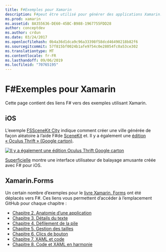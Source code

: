 ```yaml
---
title: F#Exemples pour Xamarin
description: F#peut être utilisé pour générer des applications Xamarin. Ce document contient des liens vers divers projets d’application Xamarin iOS, Mac et Xamarin. Forms F#écrits dans.
ms.prod: xamarin
ms.assetid: 8A355636-DE60-45BC-B988-1967755FDD28
author: conceptdev
ms.author: crdun
ms.date: 03/24/2017
ms.openlocfilehash: 0b4a36d1dca9c96a33398f58dcd46490218b82f6
ms.sourcegitcommit: 57f815bf0024b1afe9754c0e28054fc0a53ce302
ms.translationtype: MT
ms.contentlocale: fr-FR
ms.lasthandoff: 09/06/2019
ms.locfileid: "70765195"
---
```

# <a name="f-samples-for-xamarin"></a>F#Exemples pour Xamarin

Cette page contient des liens F# vers des exemples utilisant Xamarin.

## <a name="ios"></a>iOS

L’exemple [FSSceneKit City](https://docs.microsoft.com/samples/xamarin/ios-samples/ios8-fsscenekit/) indique comment créer une ville générée de façon aléatoire à l’aide F#de [SceneKit](xref:SceneKit) et. Il y a également une [édition « Oculus Thrift » (Google carton)](https://docs.microsoft.com/samples/xamarin/ios-samples/ios8-scenekitfsharp/).

[![Il y a également une édition Oculus Thrift Google carton](samples-images/fxscenekit-sml.png)](samples-images/fxscenekit.png#lightbox)

[Superficielle](https://github.com/dvdsgl/shallow) montre une interface utilisateur de balayage amusante créée avec F# pour iOS.

## <a name="xamarinforms"></a>Xamarin.Forms

Un certain nombre d’exemples pour le [livre Xamarin. Forms](~/xamarin-forms/creating-mobile-apps-xamarin-forms/index.md) ont été déplacés vers F#. Ces liens vous permettent d’accéder à l’emplacement GitHub pour chaque chapitre :

- [Chapitre 2. Anatomie d’une application](https://github.com/xamarin/xamarin-forms-book-samples/tree/master/Chapter02/FS)
- [Chapitre 3. Détails du texte](https://github.com/xamarin/xamarin-forms-book-samples/tree/master/Chapter03/FS)
- [Chapitre 4. Défilement de la pile](https://github.com/xamarin/xamarin-forms-book-samples/tree/master/Chapter04/FS)
- [Chapitre 5. Gestion des tailles](https://github.com/xamarin/xamarin-forms-book-samples/tree/master/Chapter05/FS)
- [Chapitre 6. Clics de bouton](https://github.com/xamarin/xamarin-forms-book-samples/tree/master/Chapter06/FS)
- [Chapitre 7. XAML et code](https://github.com/xamarin/xamarin-forms-book-samples/tree/master/Chapter07/FS/CodePlusXaml)
- [Chapitre 8. Code et XAML en harmonie](https://github.com/xamarin/xamarin-forms-book-samples/tree/master/Chapter08/FS/XamlKeypad)

